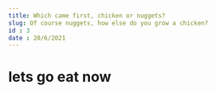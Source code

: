 ```yaml
---
title: Which came first, chicken or nuggets?
slug: Of course nuggets, how else do you grow a chicken?
id : 3
date : 20/6/2021
---
```




# lets go eat now 